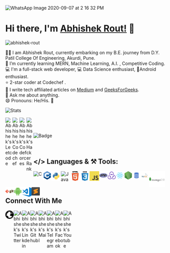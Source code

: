 
![WhatsApp Image 2020-09-07 at 2 16 32 PM](https://user-images.githubusercontent.com/64718836/92372981-5161db00-f11b-11ea-8092-1b4ef99678d3.jpeg)


# Hi there, I'm [Abhishek Rout!](http://abhishek-rout.github.io/) 👋

<p align="left"> <img src="https://komarev.com/ghpvc/?username=abhishek-rout&label=Views&color=blue&style=plastic" alt="abhishek-rout" /> </p>

👨‍🎓 I am Abhishek Rout, currently embarking on my B.E. journey from D.Y. Patil College Of Engineering, Akurdi, Pune. <br/>
🌱 I’m currently learning MERN, Machine Learning, A.I. , Competitive Coding.<br />
💻 I'm a full-stack web developer, 💻 Data Science enthusiast, 📱Android enthusiast.<br/>
⭐️ 2-star coder at Codechef .  <br/>
📝 I write tech affiliated articles on <a href="https://medium.com/@abhishek.r.9690">Medium</a> and <a href="https://auth.geeksforgeeks.org/user/antminer/profile">GeeksForGeeks</a>. <br/>
💬 Ask me about anything.<br/>
😄 Pronouns: He/His.
🙌 <br />

![Stats](https://github-readme-stats.vercel.app/api?username=abhishek-rout&show_icons=true&hide_border=true)



<a href="https://leetcode.com/abhishek_rout/">
  <img align="left" alt="Abhishek's Leetcode" width="22px" src="https://cdn.jsdelivr.net/npm/simple-icons@v3/icons/leetcode.svg" />
</a>
<a href="https://www.codechef.com/users/abhishek_rout">
  <img align="left" alt="Abhishek's Codechef" width="22px" src="https://cdn.jsdelivr.net/npm/simple-icons@v3/icons/codechef.svg" />
</a>
<a href="https://codeforces.com/profile/abhishek_rout">
  <img align="left" alt="Abhishek's Codeforces" width="22px" src="https://cdn.jsdelivr.net/npm/simple-icons@v3/icons/codeforces.svg" />
</a>
<a href="https://hackerrank.com/profile/abhishek_r_9690">
  <img align="left" alt="Abhishek's HackerRank" width="22px" src="https://cdn.jsdelivr.net/npm/simple-icons@v3/icons/hackerrank.svg" />
</a>

<br />
<br />

![Badge](https://cp-logo.vercel.app/codechef/abhishek_rout)

<br/>

## </> Languages & ⚒ Tools:

<img align="left" alt="C" width="30px" src="https://img.icons8.com/color/60/000000/c-programming.png/" />

<img align="left" alt="Cpp" width="26px" src="https://raw.githubusercontent.com/github/explore/80688e429a7d4ef2fca1e82350fe8e3517d3494d/topics/cpp/cpp.png" />

<img align="left" alt="Python" width="30px" src="https://raw.githubusercontent.com/github/explore/78df643247d429f6cc873026c0622819ad797942/topics/python/python.png" />

<img align="left" alt="Java" width="30px" src="https://img.icons8.com/color/60/000000/java-coffee-cup-logo.png" />

<img align="left" alt="HTML5" width="30px" src="https://raw.githubusercontent.com/github/explore/80688e429a7d4ef2fca1e82350fe8e3517d3494d/topics/html/html.png" />

<img align="left" alt="CSS3" width="30px" src="https://raw.githubusercontent.com/github/explore/80688e429a7d4ef2fca1e82350fe8e3517d3494d/topics/css/css.png" />

<img align="left" alt="JavaScript" width="30px" src="https://raw.githubusercontent.com/github/explore/80688e429a7d4ef2fca1e82350fe8e3517d3494d/topics/javascript/javascript.png" />

<img align="left" alt="PHP" width="26px" src="https://raw.githubusercontent.com/github/explore/80688e429a7d4ef2fca1e82350fe8e3517d3494d/topics/php/php.png" />

<img align="left" alt="Redux" width="26px" src="https://raw.githubusercontent.com/github/explore/80688e429a7d4ef2fca1e82350fe8e3517d3494d/topics/redux/redux.png" />

<img align="left" alt="React" width="26px" src="https://raw.githubusercontent.com/github/explore/80688e429a7d4ef2fca1e82350fe8e3517d3494d/topics/react/react.png" />

<img align="left" alt="Node.js" width="26px" src="https://raw.githubusercontent.com/github/explore/80688e429a7d4ef2fca1e82350fe8e3517d3494d/topics/nodejs/nodejs.png" />

<img align="left" alt="SQL" width="26px" src="https://raw.githubusercontent.com/github/explore/80688e429a7d4ef2fca1e82350fe8e3517d3494d/topics/sql/sql.png" />

<img align="left" alt="MySQL" width="26px" src="https://raw.githubusercontent.com/github/explore/80688e429a7d4ef2fca1e82350fe8e3517d3494d/topics/mysql/mysql.png" />

<img align="left" alt="MongoDB" width="50px" src="https://raw.githubusercontent.com/github/explore/80688e429a7d4ef2fca1e82350fe8e3517d3494d/topics/mongodb/mongodb.png" />

<img align="left" alt="Git" width="26px" src="https://raw.githubusercontent.com/github/explore/80688e429a7d4ef2fca1e82350fe8e3517d3494d/topics/git/git.png" />

<img align="left" alt="Android" width="26px" src="https://raw.githubusercontent.com/github/explore/80688e429a7d4ef2fca1e82350fe8e3517d3494d/topics/android/android.png" />

<img align="left" alt="Visual Studio Code" width="30px" src="https://raw.githubusercontent.com/github/explore/80688e429a7d4ef2fca1e82350fe8e3517d3494d/topics/visual-studio-code/visual-studio-code.png" />

<img align="left" alt="Sublime" width="26px" src="https://raw.githubusercontent.com/github/explore/80688e429a7d4ef2fca1e82350fe8e3517d3494d/topics/sublime-text/sublime-text.png" />

<br />
<br />
<br />

## Connect With Me

<a href="http://abhishek-rout.github.io/">
  <img align="left" alt="Abhishek's Portfolio" width="26px" src="https://raw.githubusercontent.com/iconic/open-iconic/master/svg/globe.svg" />
</a>
<a href="https://twitter.com/Abhishe27634796">
  <img align="left" alt="Abhishek's Twitter" width="26px" src="https://cdn.jsdelivr.net/npm/simple-icons@v3/icons/twitter.svg" />
</a>
<a href="https://linkedin.com/in/abhishek-rout-032330192/">
  <img align="left" alt="Abhishek's Linkdein" width="26px" src="https://cdn.jsdelivr.net/npm/simple-icons@v3/icons/linkedin.svg" />
</a>
<a href="https://github.com/Abhishek-Rout">
  <img align="left" alt="Abhishek's Github" width="26px" src="https://cdn.jsdelivr.net/npm/simple-icons@v3/icons/github.svg" />
</a>
<a href="https://www.abhishek.r.9690@gmail.com">
  <img align="left" alt="Abhishek's Mail" width="26px" src="https://cdn.jsdelivr.net/npm/simple-icons@v3/icons/gmail.svg" />
</a>
<a href="https://t.me/Abhishek_Rout">
  <img align="left" alt="Abhishek's Telegram" width="26px" src="https://cdn.jsdelivr.net/npm/simple-icons@v3/icons/telegram.svg" />
</a>
<a href="https://www.facebook.com/abhishek.rout.1829/">
  <img align="left" alt="Abhishek's Facebook" width="26px" src="https://cdn.jsdelivr.net/npm/simple-icons@v3/icons/facebook.svg" />
</a>
<a href="https://www.youtube.com/channel/UC6VvQ29rdFfriaOAdRKpICA">
  <img align="left" alt="Abhishek's Youtube" width="26px" src="https://cdn.jsdelivr.net/npm/simple-icons@v3/icons/youtube.svg" />
</a>

<br />
<br />
<br />

